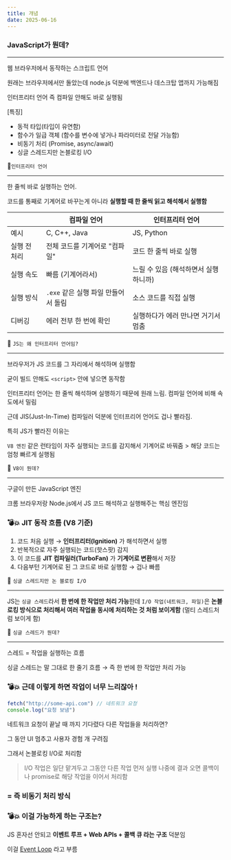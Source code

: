 ```yaml
---
title: 개념
date: 2025-06-16
---
```


### JavaScript가 뭔데?

---

웹 브라우저에서 동작하는 스크립트 언어

원래는 브라우저에서만 돌았는데 node.js 덕분에 백엔드나 데스크탑 앱까지 가능해짐

인터프리터 언어 즉 컴파일 안해도 바로 실행됨

[특징]

- 동적 타입(타입이 유연함)
- 함수가 일급 객체 (함수를 변수에 넣거나 파라미터로 전달 가능함)
- 비동기 처리 (Promise, async/await)
- 싱글 스레드지만 논블로킹 I/O

📌`인터프리터 언어`

---

한 줄씩 바로 실행하는 언어.

코드를 통째로 기계어로 바꾸는게 아니라 **실행할 때 한 줄씩 읽고 해석해서 실행함**

|  | 컴파일 언어 | 인터프리터 언어 |
| --- | --- | --- |
| 예시 | C, C++, Java | JS, Python |
| 실행 전 처리 | 전체 코드를 기계어로 "컴파일" | 코드 한 줄씩 바로 실행 |
| 실행 속도 | 빠름 (기계어라서) | 느릴 수 있음 (해석하면서 실행하니까) |
| 실행 방식 | `.exe` 같은 실행 파일 만들어서 돌림 | 소스 코드를 직접 실행 |
| 디버깅 | 에러 전부 한 번에 확인 | 실행하다가 에러 만나면 거기서 멈춤 |

🎃 `JS는 왜 인터프리터 언어임?`

---

브라우저가 JS 코드를 그 자리에서 해석하며 실행함

굳이 빌드 안해도 `<script>` 안에 넣으면 동작함

인터프리터 언어는 한 줄씩 해석하며 실행하기 때문에 원래 느림. 컴파일 언어에 비해 속도에서 밀림

근데 JIS(Just-In-Time) 컴파일러 덕분에 인터프리어 언어도 겁나 빨라짐.

특히 JS가 빨라진 이유는

`V8 엔진` 같은 런타임이 자주 실행되는 코드를 감지해서 기계어로 바꿔줌 > 해당 코드는 엄청 빠르게 실행됨

🎃 `V8이 뭔데?`

---

구글이 만든 JavaScript 엔진

크롬 브라우저랑 Node.js에서 JS 코드 해석하고 실행해주는 핵심 엔진임

### 💣💥 JIT 동작 흐름 (V8 기준)

1. 코드 처음 실행 → **인터프리터(Ignition)** 가 해석하면서 실행
2. 반복적으로 자주 실행되는 코드(핫스팟) 감지
3. 이 코드를 **JIT 컴파일러(TurboFan)** 가 **기계어로 변환**해서 저장
4. 다음부턴 기계어로 된 그 코드로 바로 실행함 → 겁나 빠름

📌 `싱글 스레드지만 논 블로킹 I/O`

---

JS는 `싱글 스레드`라서 **한 번에 한 작업만 처리 가능**한데 `I/O 작업(네트워크, 파일)`은 **논블로킹 방식으로 처리해서 여러 작업을 동시에 처리하는 것 처럼 보이게함** (멀티 스레드처럼 보이게 함)

🎃 `싱글 스레드가 뭔데?`

---

스레드 = 작업을 실행하는 흐름

싱글 스레드는 말 그대로 한 줄기 흐름 → 즉 한 번에 한 작업만 처리 가능

### 💣💥 근데 이렇게 하면 작업이 너무 느리잖아 !

```jsx
fetch("http://some-api.com") // 네트워크 요청
console.log("요청 보냄")
```

네트워크 요청이 끝날 때 까지 기다렸다 다른 작업들을 처리하면?

그 동안 UI 멈추고 사용자 경험 개 구려짐

그래서 논블로킹 I/O로 처리함

> I/O 작업은 일단 맡겨두고 그동안 다른 작업 먼저 실행
나중에 결과 오면 콜백이나 promise로 해당 작업을 이어서 처리함
>

### = 즉 **비동기 처리 방식**

### 💣💥 이걸 가능하게 하는 구조는?

JS 혼자선 안되고 **이벤트 루프 + Web APIs + 콜백 큐 라는 구조** 덕분임

이걸 [Event Loop](https://www.notion.so/Event-Loop-1eed7460d3b480d98f5ee6816791ccdb?pvs=21) 라고 부름
